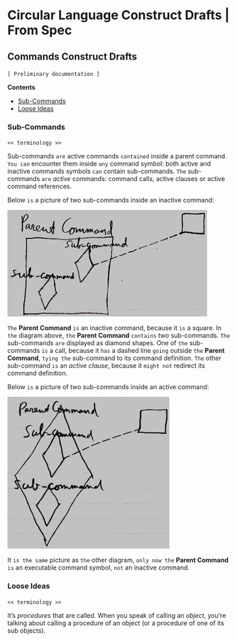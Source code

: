 Circular Language Construct Drafts | From Spec
==============================================

Commands Construct Drafts
-------------------------

`[ Preliminary documentation ]`

__Contents__

- [Sub-Commands](#sub-commands)
- [Loose Ideas](#loose-ideas)

### Sub-Commands

`<< terminology >>`  

Sub-commands `are` active commands `contained` inside a parent command. `You can` encounter them inside `any` command symbol: both active and inactive commands symbols `can` contain sub-commands. `The` sub-commands `are` *active* commands: command calls, active clauses or active command references.

Below `is` a picture of two sub-commands inside an inactive command:

![](images/1.%20Commands%20Main%20Concepts.048.png)

`The` __Parent Command__ `is` an inactive command, because it `is` a square. In `the` diagram above, `the` __Parent Command__ `contains` two sub-commands. `The` sub-commands `are` displayed as diamond shapes. One of `the` sub-commands `is` a call, because it `has` a dashed line `going` outside `the` __Parent Command__, `tying the` sub-command to its command definition. `The` other sub-command `is` an *active clause*, because it `might not` redirect its command definition.

Below `is` a picture of two sub-commands inside an active command:

![](images/1.%20Commands%20Main%20Concepts.049.png)

It `is the same` picture as `the` other diagram, `only now the` __Parent Command__ `is` an executable command symbol, `not` an inactive command.

### Loose Ideas

`<< terminology >>`

It’s *procedures* that are called. When you speak of calling an *object*, you’re talking about calling a procedure of an object (or a procedure of one of its sub objects).